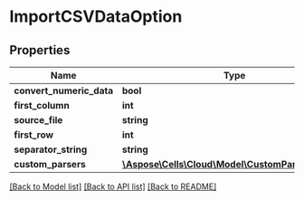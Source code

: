 # ImportCSVDataOption

## Properties
Name | Type | Description | Notes
------------ | ------------- | ------------- | -------------
**convert_numeric_data** | **bool** |  | [optional] 
**first_column** | **int** |  | [optional] 
**source_file** | **string** |  | [optional] 
**first_row** | **int** |  | [optional] 
**separator_string** | **string** |  | [optional] 
**custom_parsers** | [**\Aspose\Cells\Cloud\Model\CustomParserConfig[]**](CustomParserConfig.md) |  | [optional] 

[[Back to Model list]](../README.md#documentation-for-models) [[Back to API list]](../README.md#documentation-for-api-endpoints) [[Back to README]](../README.md)


